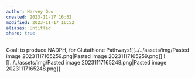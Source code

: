 ```yaml
---
author: Harvey Guo
created: 2023-11-17 16:52
modified: 2023-11-17 16:52
aliases: Untitled
share: true
---
```



Goal: to produce NADPH, for Glutathione Pathways![[../../assets/img/Pasted image 20231117165259.png|Pasted image 20231117165259.png]]
![[../../assets/img/Pasted image 20231117165248.png|Pasted image 20231117165248.png]]